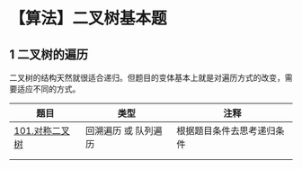 # 【算法】二叉树基本题

## 1 二叉树的遍历

二叉树的结构天然就很适合递归。但题目的变体基本上就是对遍历方式的改变，需要适应不同的方式。

| 题目                                                         | 类型                 | 注释                       |
| ------------------------------------------------------------ | -------------------- | -------------------------- |
| [101.对称二叉树](https://leetcode.cn/problems/symmetric-tree/description/?favorite=2cktkvj) | 回溯遍历 或 队列遍历 | 根据题目条件去思考递归条件 |
|                                                              |                      |                            |
|                                                              |                      |                            |



